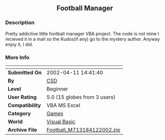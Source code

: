 ﻿<div align="center">

## Football Manager


</div>

### Description

Pretty addictive little football manager VBA project. The code is not mine I recieved it in a mail so the Kudos(if any) go to the mystery author. Anyway enjoy it, I did.
 
### More Info
 


<span>             |<span>
---                |---
**Submitted On**   |2002-04-11 14:41:40
**By**             |[CSD](https://github.com/Planet-Source-Code/PSCIndex/blob/master/ByAuthor/csd.md)
**Level**          |Beginner
**User Rating**    |5.0 (15 globes from 3 users)
**Compatibility**  |VBA MS Excel
**Category**       |[Games](https://github.com/Planet-Source-Code/PSCIndex/blob/master/ByCategory/games__1-38.md)
**World**          |[Visual Basic](https://github.com/Planet-Source-Code/PSCIndex/blob/master/ByWorld/visual-basic.md)
**Archive File**   |[Football\_M713184122002\.zip](https://github.com/Planet-Source-Code/csd-football-manager__1-33728/archive/master.zip)








